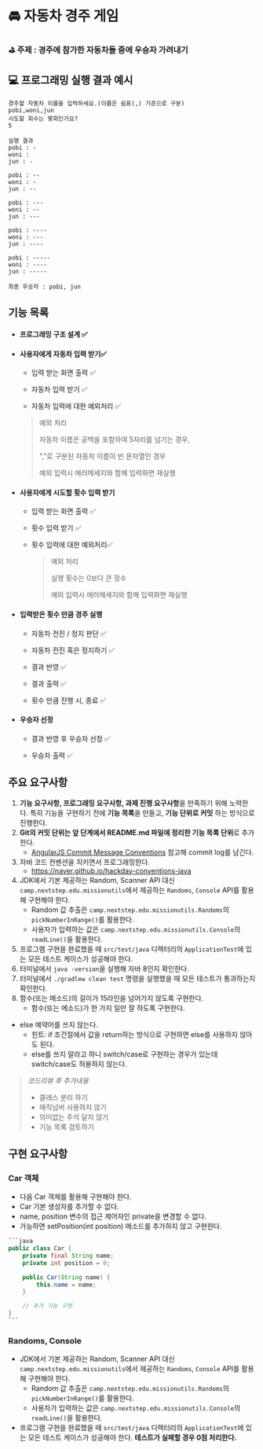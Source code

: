 # 🚘 자동차 경주 게임

### ⛳️ 주제 : 경주에 참가한 자동차들 중에 우승자 가려내기

## 💻 프로그래밍 실행 결과 예시

```
경주할 자동차 이름을 입력하세요.(이름은 쉼표(,) 기준으로 구분)
pobi,woni,jun
시도할 회수는 몇회인가요?
5

실행 결과
pobi : -
woni : 
jun : -

pobi : --
woni : -
jun : --

pobi : ---
woni : --
jun : ---

pobi : ----
woni : ---
jun : ----

pobi : -----
woni : ----
jun : -----

최종 우승자 : pobi, jun
```



## 기능 목록

- #### 프로그래밍 구조 설계 ✅

- #### 사용자에게 자동차 입력 받기✅

  - 입력 받는 화면 출력 ✅

  - 자동차 입력 받기 ✅ 

  - 자동차 입력에 대한 예외처리 ✅

  > 예외 처리
  >
  > 자동차 이름은 공백을 포함하여 5자리를 넘기는 경우,
  >
  > ","로 구분된 자동차 이름이 빈 문자열인 경우
  >
  > 예외 입력시 에러메세지와 함께 입력화면 재실행

- #### 사용자에게 시도할 횟수 입력 받기

  - 입력 받는 화면 출력 ✅

  - 횟수 입력 받기 ✅

  - 횟수 입력에 대한 예외처리✅

    > 예외 처리
    >
    > 실행 횟수는 0보다 큰 정수
    >
    > 예외 입력시 에러메세지와 함께 입력화면 재실행

  

- #### 입력받은 횟수 만큼 경주 실행

  - 자동차 전진 / 정지 판단 ✅

  -  자동차 전진 혹은 정지하기 ✅

  - 결과 반영 ✅

  - 결과 출력 ✅

  - 횟수 만큼 진행 시, 종료 ✅

  

- #### 우승자 선정

  - 결과 반영 후 우승자 선정 ✅

  - 우승자 출력 ✅

  

## 주요 요구사항

1. **기능 요구사항, 프로그래밍 요구사항, 과제 진행 요구사항**을 만족하기 위해 노력한다. 특히 기능을 구현하기 전에 **기능 목록**을 만들고, **기능 단위로 커밋** 하는 방식으로 진행한다.
2. **Git의 커밋 단위는 앞 단계에서 README.md 파일에 정리한 기능 목록 단위**로 추가한다.
   - [AngularJS Commit Message Conventions](https://gist.github.com/stephenparish/9941e89d80e2bc58a153) 참고해 commit log를 남긴다.
3. 자바 코드 컨벤션을 지키면서 프로그래밍한다.
   - https://naver.github.io/hackday-conventions-java
4. JDK에서 기본 제공하는 Random, Scanner API 대신 `camp.nextstep.edu.missionutils`에서 제공하는 `Randoms`, `Console` API를 활용해 구현해야 한다.
   - Random 값 추출은 `camp.nextstep.edu.missionutils.Randoms`의 `pickNumberInRange()`를 활용한다.
   - 사용자가 입력하는 값은 `camp.nextstep.edu.missionutils.Console`의 `readLine()`을 활용한다.
5. 프로그램 구현을 완료했을 때 `src/test/java` 디렉터리의 `ApplicationTest`에 있는 모든 테스트 케이스가 성공해야 한다.
6. 터미널에서 `java -version`을 실행해 자바 8인지 확인한다.
7. 터미널에서 `./gradlew clean test` 명령을 실행했을 때 모든 테스트가 통과하는지 확인한다.
8. 함수(또는 메소드)의 길이가 15라인을 넘어가지 않도록 구현한다.
   - 함수(또는 메소드)가 한 가지 일만 잘 하도록 구현한다.
- else 예약어를 쓰지 않는다.
   - 힌트: if 조건절에서 값을 return하는 방식으로 구현하면 else를 사용하지 않아도 된다.
   - else를 쓰지 말라고 하니 switch/case로 구현하는 경우가 있는데 switch/case도 허용하지 않는다.

> *코드리뷰 후 추가내용*
>
> - 클래스 분리 하기
> - 매직넘버 사용하지 않기
> - 의미없는 주석 달지 않기
> - 기능 목록 검토하기

## 구현 요구사항

### Car 객체

- 다음 Car 객체를 활용해 구현해야 한다.
- Car 기본 생성자를 추가할 수 없다.
- name, position 변수의 접근 제어자인 private을 변경할 수 없다.
- 가능하면 setPosition(int position) 메소드를 추가하지 않고 구현한다.

````java
```java
public class Car {
    private final String name;
    private int position = 0;

    public Car(String name) {
        this.name = name;
    }

    // 추가 기능 구현
}
```
````

### Randoms, Console

- JDK에서 기본 제공하는 Random, Scanner API 대신 `camp.nextstep.edu.missionutils`에서 제공하는 `Randoms`, `Console` API를 활용해 구현해야 한다.
   - Random 값 추출은 `camp.nextstep.edu.missionutils.Randoms`의 `pickNumberInRange()`를 활용한다.
   - 사용자가 입력하는 값은 `camp.nextstep.edu.missionutils.Console`의 `readLine()`을 활용한다.
- 프로그램 구현을 완료했을 때 `src/test/java` 디렉터리의 `ApplicationTest`에 있는 모든 테스트 케이스가 성공해야 한다. **테스트가 실패할 경우 0점 처리한다.**